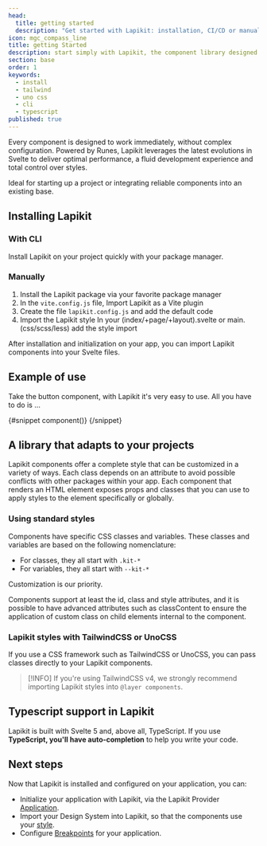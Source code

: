 ```yaml
---
head:
  title: getting started
  description: "Get started with Lapikit: installation, CI/CD or manual configuration. Everything you need to get your Svelte projects up and running fast"
icon: mgc_compass_line
title: getting Started
description: start simply with Lapikit, the component library designed for Svelte 5.
section: base
order: 1
keywords:
  - install
  - tailwind
  - uno css
  - cli
  - typescript
published: true
---
```


<script>
    import { Sandbox, CommandLine } from '$lib/components/index.js';
    // codes
    import ConfigureViteConfigJS from "$lib/components/docs/configure-vite.config.js?raw";
    import AddDefaultConfigLapikit from "$lib/components/docs/add-default-config-lapikit.ts?raw";
    import AddStyle from "$lib/components/docs/import-style.txt?raw";


    // components
    import ButtonBase from "$lib/components/docs/button/button-base.svelte";
    import ButtonBaseCode from "$lib/components/docs/button/button-base.svelte?raw";

    // command line
    const commandInstall = [
        {pkg: "npm", command: ["npm i -D lapikit", "npx lapikit init"]},
        {pkg: "yarn", command: ["yarn add -D lapikit", "npx lapikit init"]},
    ];
    const commandInstallWithoutCLI = [
        {pkg: "npm", command: "npm i -D lapikit"},
        {pkg: "yarn", command: "yarn add -D lapikit"},
    ];
</script>

Every component is designed to work immediately, without complex configuration. Powered by Runes, Lapikit leverages the latest evolutions in Svelte to deliver optimal performance, a fluid development experience and total control over styles.

Ideal for starting up a project or integrating reliable components into an existing base.

## Installing Lapikit

### With CLI

Install Lapikit on your project quickly with your package manager.

<CommandLine name="intall-lapikit" command={commandInstall}/>

### Manually

1. Install the Lapikit package via your favorite package manager
   <CommandLine name="intall-lapikit-manually" command={commandInstallWithoutCLI}/>
2. In the `vite.config.js` file, Import Lapikit as a Vite plugin
   <Sandbox name="configure-vite-config-js" code={ConfigureViteConfigJS}/>
3. Create the file `lapikit.config.js` and add the default code
   <Sandbox name="add-default-config-lapikit" code={AddDefaultConfigLapikit}/>
4. Import the Lapikit style
   In your (index/+page/+layout).svelte or main.(css/scss/less) add the style import
   <Sandbox name="add-style-in-svelte" code={AddStyle}/>

After installation and initialization on your app, you can import Lapikit components into your Svelte files.

## Example of use

Take the button component, with Lapikit it's very easy to use. All you have to do is ...

<Sandbox name="button-base-sandbox" code={ButtonBaseCode}>
	{#snippet component()}
		<ButtonBase/>
	{/snippet}
</Sandbox>

## A library that adapts to your projects

Lapikit components offer a complete style that can be customized in a variety of ways. Each class depends on an attribute to avoid possible conflicts with other packages within your app. Each component that renders an HTML element exposes props and classes that you can use to apply styles to the element specifically or globally.

### Using standard styles

Components have specific CSS classes and variables. These classes and variables are based on the following nomenclature:

- For classes, they all start with `.kit-*`
- For variables, they all start with `--kit-*`

Customization is our priority.

Components support at least the id, class and style attributes, and it is possible to have advanced attributes such as classContent to ensure the application of custom class on child elements internal to the component.

### Lapikit styles with TailwindCSS or UnoCSS

If you use a CSS framework such as TailwindCSS or UnoCSS, you can pass classes directly to your Lapikit components.

> [!INFO]
> If you're using TailwindCSS v4, we strongly recommend importing Lapikit styles into `@layer components`.

## Typescript support in Lapikit

Lapikit is built with Svelte 5 and, above all, TypeScript. If you use **TypeScript, you'll have auto-completion** to help you write your code.

## Next steps

Now that Lapikit is installed and configured on your application, you can:

- Initialize your application with Lapikit, via the Lapikit Provider [Application](/docs/components/application).
- Import your Design System into Lapikit, so that the components use your [style](/docs/styles).
- Configure [Breakpoints](/docs/breakpoints) for your application.
